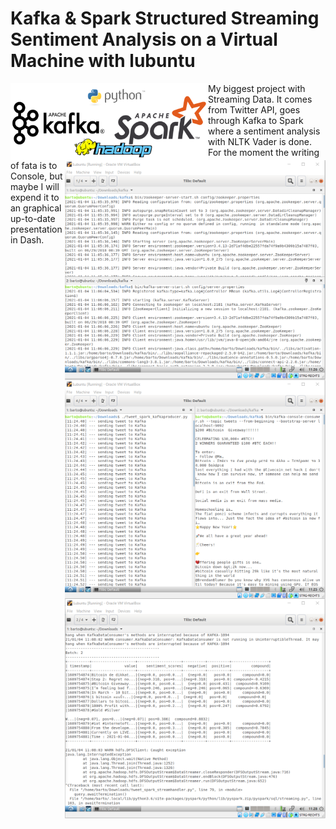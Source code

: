 # Kafka & Spark Structured Streaming Sentiment Analysis on a Virtual Machine with lubuntu
<img src="./logo_all.png" width="316" height="123" style="float:left"> <img src="./kafka.png" width="417" height="351" style="float:right"> <img src="./producer.png" width="417" height="351" style="float:right"> <img src="./spark.png" width="417" height="351" style="float:right">

My biggest project with Streaming Data. It comes from Twitter API, goes through Kafka to Spark where a sentiment analysis with NLTK Vader is done. For the moment the writing of fata is to Console, but maybe I will expend it to an graphical up-to-date presentation in Dash.
